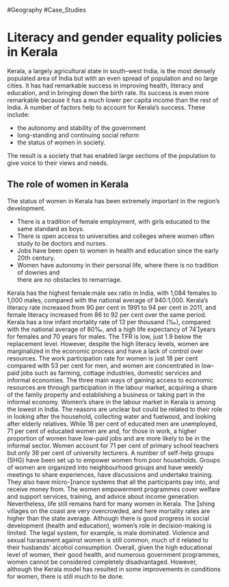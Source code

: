 #Geography
#Case_Studies

# Literacy and gender equality policies in Kerala

Kerala, a largely agricultural state in south–west India, is the most densely populated area of India but with an even spread of population and no large cities. It has had remarkable success in improving health, literacy and education, and in bringing down the birth rate. Its success is even more remarkable because it has a much lower per capita income than the rest of India. A number of factors help to account for Kerala’s success. These include:

- the autonomy and stability of the government  
-  long-standing and continuing social reform  
-  the status of women in society.

The result is a society that has enabled large sections of the population to give voice to their views and needs.

## The role of women in Kerala
The status of women in Kerala has been extremely important in the region’s development.

 - There is a tradition of female employment, with girls educated to the same standard as boys.
 - There is open access to universities and colleges where women often study to be doctors and nurses.
 - Jobs have been open to women in health and education since the early 20th century.
 - Women have autonomy in their personal life, where there is no tradition of dowries and  
 there are no obstacles to remarriage.

Kerala has the highest female:male sex ratio in India, with 1,084 females to 1,000 males, compared with the national average of 940:1,000. Kerala’s literacy rate increased from 90 per cent in 1991 to 94 per cent in 2011, and female literacy increased from 86 to 92 per cent over the same period. Kerala has a low infant mortality rate of 13 per thousand (‰), compared with the national average of 80‰, and a high life expectancy of 74years for females and 70 years for males. The TFR is low, just 1.9 below the replacement level. However, despite the high literacy levels, women are marginalized in the economic process and have a lack of control over resources. The work participation rate for women is just 18 per cent compared with 53 per cent for men, and women are concentrated in low-paid jobs such as farming, cottage industries, domestic services and informal economies. The three main ways of gaining access to economic resources are through participation in the labour market, acquiring a share of the family property and establishing a business or taking part in the informal economy. Women’s share in the labour market in Kerala is among the lowest in India. The reasons are unclear but could be related to their role in looking after the household, collecting water and fuelwood, and looking after elderly relatives. While 18 per cent of educated men are unemployed, 71 per cent of educated women are and, for those in work, a higher proportion of women have low-paid jobs and are more likely to be in the informal sector. Women account for 71 per cent of primary school teachers but only 36 per cent of university lecturers. A number of self-help groups (SHG) have been set up to empower women from poor households. Groups of women are organized into neighbourhood groups and have weekly meetings to share experiences, have discussions and undertake training. They also have micro-nance systems that all the participants pay into, and receive money from. The women empowerment programmes cover welfare and support services, training, and advice about income generation. Nevertheless, life still remains hard for many women in Kerala. The shing villages on the coast are very overcrowded, and here mortality rates are higher than the state average. Although there is good progress in social development (health and education), women’s role in decision-making is limited. The legal system, for example, is male dominated. Violence and sexual harassment against women is still common, much of it related to their husbands’ alcohol consumption. Overall, given the high educational level of women, their good health, and numerous government programmes, women cannot be considered completely disadvantaged. However, although the Kerala model has resulted in some improvements in conditions for women, there is still much to be done.